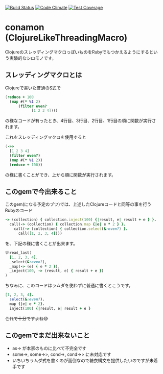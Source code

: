 [![Build Status](https://travis-ci.org/t-kunou/conamon.svg?branch=master)](https://travis-ci.org/t-kunou/conamon)
[![Code Climate](https://codeclimate.com/github/t-kunou/conamon/badges/gpa.svg)](https://codeclimate.com/github/t-kunou/conamon)
[![Test Coverage](https://codeclimate.com/github/t-kunou/conamon/badges/coverage.svg)](https://codeclimate.com/github/t-kunou/conamon/coverage)

# conamon (ClojureLikeThreadingMacro)

ClojureのスレッディングマクロっぽいものをRubyでもつかえるようにするという実験的なシロモノです。

## スレッディングマクロとは

Clojureで書いた普通のS式で

```clojure
(reduce + 100
  (map #(* %1 2)
      (filter even?
            [1 2 3 4])))
```

の様なコードが有ったとき、4行目、3行目、2行目、1行目の順に関数が実行されます。

これをスレッディングマクロを使用すると

```clojure
(->>
  [1 2 3 4]
  (filter even?)
  (map #(* %1 2))
  (reduce + 100))
```

の様に書くことができ、上から順に関数が実行されます。

## このgemで今出来ること

このgem(になる予定のブツ)では、上述したClojureコードと同等の事を行うRubyのコード

```ruby
-> (collection) { collection.inject(100) {|result, e| result + e } }.
  call(-> (collection) { collection.map {|e| e * 2 } }.
    call(-> (collection) { collection.select(&:even?) }.
      call([1, 2, 3, 4])))
```

を、下記の様に書くことが出来ます。

```ruby
thread_last(
  [1, 2, 3, 4],
  _select(&:even?),
  _map(-> (e) { e * 2 }),
  _inject(100, -> (result, e) { result + e })
)
```

ちなみに、このコードはラムダを使わずに普通に書くとこうです。

```ruby
[1, 2, 3, 4].
  select(&:even?).
  map {|e| e * 2}.
  inject(100) {|result, e| result + e }
```

~~これで十分ですよね:smile:~~

## このgemでまだ出来ないこと
- as-> が本家のものに比べて不完全です
- some->, some->>, cond->, cond->> に未対応です
- いちいちラムダ式を書くのが面倒なので糖衣構文を提供したいのですが未着手です
